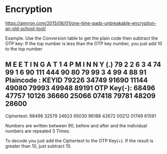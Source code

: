 # Encryption
https://amrron.com/2015/06/01/one-time-pads-unbreakable-encryption-an-old-school-tool/

Example.  Use the Conversion table to get the plain code then subtract the OTP key:
If the top number is less than the OTP key number, you just add 10 to the top number

M  E E T I N G     A T    1   4      P  M     I N    N Y  (.)
79 2 2 6 3 4 74 99 1 6 90 111 444 90 80 79 99 3 4 99 4 88 91
Plaincode : KEYID 79226 34749 91690 11144 49080 79993 49948 89191
OTP Key(-): 68496 47757 10126 36660 25066 07418 79781 48209 28600
-----------------------------------------------------
Ciphertext: 68496 32579 24623 65030 96188 42672 00212 01749 61591

Numbers are written between 90, before and after and the individual numbers
are repeated 3 Times.

To decode you just add the Ciphertext to the OTP Key(+).  If the result is greater than 10, just subtract 10.

